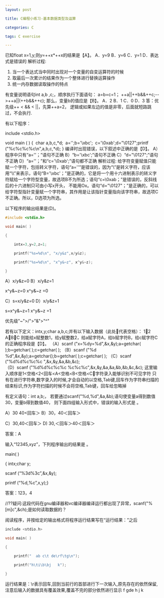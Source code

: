 ```yaml
---
layout: post

title: C编程小练习-基本数据类型及运算

categories: C

tags: C exercise

---
```


已知float x=1,y;则y=++x*++x的结果是【A】。
A．y=9        B．y=6      C．y=1       D．表达式是错误的
解析过程:

1. 当一个表达式当中同时出现对一个变量的自变运算符的时候
2. 取最后一次累计的结果作为一个整体进行替换运算操作
3. 统一内存数据读取操作的特点



有变量说明语句int a,b ,c;，顺序执行下面语句：
   a=b=c=1；
   ++a||++b&&++c;-->++a||(++b&&++c);
那么，变量b的值应是【B】。
A．2    B．1    C．0    D．3
答：优先级++ < && < ||，先算++a=2， 逻辑或如果左边的值是非零，后面就短路跳过，不会执行.



有以下程序：

include <stdio.h>

void main ( )
{
​    char a,b,c,*d;
​    a='\';b='\xbc';
​    c='\0xab';d="\0127";
​    printf ("%c%c%c%c\n",a,b,c,*d);
}
编译时出现错误，以下叙述中正确的是【D】。
A）程序中只有“a='\'；”语句不正确
B）“b='\xbc';”语句不正确
C）“d="\0127";”语句不正确
D）“a='\'；”和“c='\0xab';”语句都不正确
解析过程:
给字符变量赋值只能赋一个字符，包括转义字符，语句“a='\'”是错误的，因为“\”是转义字符，应该用“\\\”来表示，语句“B='\xbc'；”是正确的，它是将一个用十六进制表示的转义字符赋给一个字符型变量，故选项B不为所选；语句“c=\0xab；”是错误的，反斜线后的十六进制只可由小写x开头， 不能用Ox。语句“d="\0127"；”是正确的，可以给字符型指针变量赋一个字符串，其作用是让该指针变量指向该字符串，故选项C不正确。所以，D选项为所选。



以下程序的输出结果是(D)。

```c
#include <stdio.h>

void main( )

{

    intx=3,y=2,z=1;

    printf("%s=%d\n", "x/y&z",x/y&z);

    printf("%s=%d\n", "x^y&~z", x^y&~z);

}

```

 A）x/y&z=0            B）x/y&z=1

   x^y&~z=0             x^y&~z =0

C）s=x/y&z=0          D）x/y&z=1

   s=x^y&~z=1           x^y&~z =1

优先级"~">/">"&">"^"



若有以下定义：intx,y;char a,b,c;并有以下输入数据（此处代表空格）：
12
ABC
则能给x赋整数1，给y赋整数2，给a赋字符A，给b赋字符B，给c赋字符C的正确程序段是【D】。
（A）scanf ("x=%dy=%d",&x,&y);a=getchar( );b=getchar( );c=getchar( );
（B）scanf ("%d %d",&x,&y);a=getchar();b=getchar( );c=getchar( );
（C）scanf ("%d%d%c%c%c ",&x,&y,&a,&b,&c);                     
（D）scanf ("%d%d%c%c%c %c%c%c",&x,&y,&a,&a,&b,&b,&c,&c);
 这里输入顺序是1<空格<2<回车<A<空格<B<空格<C字符录入能够识别不可见字符
只有在进行字符串,数字录入的时候,才会自动的以空格,Tab键,回车作为字符串扫描的结束标识,作为字符扫描的时候不会将空格,Tab键，回车给忽略掉



有定义语句：int  a,b;， 若要通过scanf("%d,%d",&a,&b);语句使变量a得到数值30，变量b得到数值40， 则下面四组输入形式中，错误的输入形式是       。

A）30 40<回车＞                    B）30，40＜回车＞

C）30,40＜回车＞                    D) 30,＜回车＞40＜回车＞

答案：A



输入“12345,xyz”，下列程序输出的结果是       。

main( )

{  intx;char y;

  scanf (“%3d%3c”,&x,&y);

  printf (“%d,%c”,x,y);}

答案：123，4

//??疑问:这段代码在gnu编译器和vc编译器编译运行都出现了异常，scanf("%[m]c",&ch);是如何读取数据的？





阅读程序，并按给定的输出格式将程序运行结果写在“运行结果：”之后

```c
include <stdio.h>

void main( )

{

    printf("  ab c\t de\rf\tg\n");

    printf("h\ti\b\bj   k");

}

```

运行结果是：\r表示回车,回到当前行的首部进行下一次输入,原先存在的依然保留,注意后输入的数据具有覆盖效果,覆盖不完的部分依然进行显示
f       gde
h     j      k
